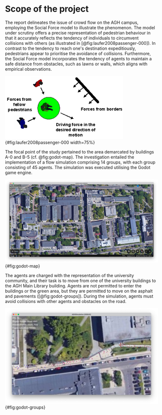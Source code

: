 # Scope of the project

The report delineates the issue of crowd flow on the AGH campus, employing the
Social Force model to illustrate the phenomenon. The model under scrutiny offers
a precise representation of pedestrian behaviour in that it accurately reflects
the tendency of individuals to circumvent collisions with others (as illustrated
in [@fig:laufer2008passenger-000]). In contrast to the tendency to reach one's
destination expeditiously, pedestrians appear to prioritise the avoidance of
collisions. Furthermore, the Social Force model incorporates the tendency of
agents to maintain a safe distance from obstacles, such as lawns or walls, which
aligns with empirical observations.

![Attributes of the Social Force Model [@laufer2008passenger]](images/laufer2008passenger-000.png){#fig:laufer2008passenger-000
width=75%}

The focal point of the study pertained to the area demarcated by buildings A-0
and B-5 (cf. @fig:godot-map). The investigation entailed the implementation of a
flow simulation comprising 14 groups, with each group consisting of 45 agents.
The simulation was executed utilising the Godot game engine.

![Map of the AGH campus in Godot engine](images/godot-map.png){#fig:godot-map}

The agents are charged with the representation of the university community, and
their task is to move from one of the university buildings to the AGH Main
Library building. Agents are not permitted to enter the buildings or the green
area, but they are permitted to move on the asphalt and pavements
([@fig:godot-groups]). During the simulation, agents must avoid collisions with
other agents and obstacles on the road.

![Screenshot of the simulation in Godot engine](images/godot-groups.png){#fig:godot-groups}
